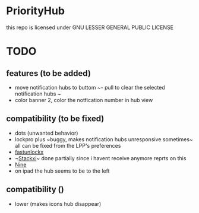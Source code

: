 # PriorityHub

this repo is licensed under   GNU LESSER GENERAL PUBLIC LICENSE

# TODO

## features (to be added)
- move notification hubs to buttom
~- pull to clear the selected notification hubs ~
- color banner 2, color the notfication number in hub view

## compatibility (to be fixed)
- dots (unwanted behavior)
- lockpro plus ~buggy, makes notification hubs unresponsive sometimes~ all can be fixed from the LPP's preferences
- [fastunlockx](https://github.com/CPDigitalDarkroom/FastUnlockX)
- ~[Stackxi](https://github.com/Ominousness/StackXI)~ done partially since i havent receive anymore reprts on this
- [Nine](https://github.com/the-casle/nine)
- on ipad the hub seems to be to the left 

## compatibility ()
- lower (makes icons hub disappear)
